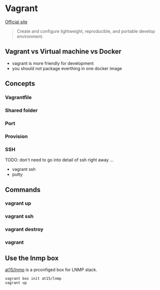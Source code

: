 # Vagrant 

[Official site](https://www.vagrantup.com/)

> Create and configure lightweight, reproducible, and portable develop environment.

## Vagrant vs Virtual machine vs Docker

- vagrant is more friendly for development
- you should not package everthing in one docker image

## Concepts

### Vagrantfile

### Shared folder

### Port

### Provision

### SSH

TODO: don't need to go into detail of ssh right away ...

- vagrant ssh
- putty

## Commands

### vagrant up

### vagrant ssh

### vagrant destroy

### vagrant 

## Use the lnmp box

[at15/lnmp](https://github.com/at15/lnmp) is a prconfiged box for LNMP stack.

````
vagrant box init at15/lnmp
vagrant up
````